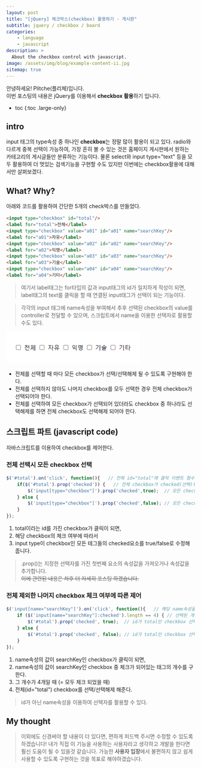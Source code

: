 ```yaml
---
layout: post
title: "[jQuery] 체크박스(checkbox) 활용하기 - 게시판"
subtitle: jquery / checkbox / board
categories:
    - language
    - javascript
description: >
  About the checkbox control with javascript.
image: /assets/img/blog/example-content-ii.jpg
sitemap: true
---
```


안녕하세요! Plitche(플리체)입니다.  
이번 포스팅의 내용은 jQuery를 이용해서 **checkbox 활용**하기 입니다.

* toc
{:toc .large-only}

## intro
input 태그의 type속성 중 하나인 **checkbox**는 정말 많이 활용이 되고 있다. radio와 다르게 중복 선택이 가능하여, 가장 흔히 볼 수 있는 것은 홈페이지 게시판에서 원하는 카테고리의 게시글들만 분류하는 기능이다. 물론 select와 input type="text" 등을 모두 활용하여 더 멋있는 검색기능을 구현할 수도 있지만 이번에는 checkbox활용에 대해서만 살펴보겠다.

## What? Why? 
아래와 코드를 활용하여 간단한 5개의 check박스를 만들었다.
```html
<input type="checkbox" id="total"/>
<label for="total">전체</label>
<input type="checkbox" value="a01" id="a01" name="searchKey"/>
<label for="a01">자유</label>
<input type="checkbox" value="a02" id="a02" name="searchKey"/>
<label for="a02">익명</label>
<input type="checkbox" value="a03" id="a03" name="searchKey"/>
<label for="a03">기술</label>
<input type="checkbox" value="a04" id="a04" name="searchKey"/>
<label for="a04">기타</label>
```

> 여기서 label태그는 for타입의 값과 input태그의 id가 일치하게 작성이 되면, label태그의 text를 클릭을 할 때 연결된 input태그가 선택이 되는 기능이다.

> 각각의 input 태그에 name속성을 부여해서 추후 선택된 checkbox의 value를 controller로 전달할 수 있으며, 스크립트에서 name을 이용한 선택자로 활용할 수도 있다.

![](/assets/post/javascript/checkbox-control-01.PNG)

* 전체를 선택할 때 마다 모든 checkbox가 선택/선택해제 될 수 있도록 구현해야 한다.
* 전체를 선택하지 않아도 나머지 checkbox를 모두 선택한 경우 전체 checkbox가 선택되어야 한다.
* 전체를 선택하여 모든 checkbox가 선택되어 있더라도 checkbox 중 하나라도 선택해제를 하면 전체 checkbox도 선택해제 되어야 한다.

## 스크립트 파트 (javascript code)
자바스크립트를 이용하여 checkbox를 제어한다.

### 전체 선택시 모든 checkbox 선택
```js
$('#total').on('click', function(){   // 전체 id="total"에 클릭 이벤트 함수 실행
	if($('#total').prop('checked')) {   // 전체 checkbox가 checked(선택)되어있는 경우 
		$('input[type="checkbox"]').prop('checked',true);  // 모든 checkbox 선택 처리 하기
	} else { 
		$('input[type="checkbox"]').prop('checked',false); // 모든 checkbox 선택해제 하기
	}
});
```

1. total이라는 id를 가진 checkbox가 클릭이 되면,
2. 해당 checkbox의 체크 여부에 따라서
3. input type이 checkbox인 모든 테그들의 checked요소를 true/false로 수정해 줍니다.

> .prop()는 지정한 선택자를 가진 첫번째 요소의 속성값을 가져오거나 속성값을 추가합니다.  
~~이에 관련된 내용은 차후 더 자세히 포스팅 하겠습니다.~~

### 전체 제외한 나머지 checkbox 체크 여부에 따른 제어
```js
$('input[name="searchKey"]').on('click', function(){   // 해당 name속성을 가진 checkbox에 클릭 이벤트 부여
	if ($('input[name="searchKey"]:checked').length == 4) { // 선택된 개수가 4개일 때
		$('#total').prop('checked', true);  // id가 total인 checkbox 선택
	} else {
		$('#total').prop('checked', false); // id가 total인 checkbox 선택해제
	}	
});
```

1. name속성의 값이 searchKey인 checkbox가 클릭이 되면,
2. name속성의 값이 searchKey인 checkbox 중 체크가 되어있는 태그의 개수를 구한다.
3. 그 개수가 4개일 때 (= 모두 체크 되었을 때)
4. 전체(id="total") checkbox를 선택/선택해제 해준다.

> id가 아닌 name속성을 이용하여 선택자를 활용할 수 있다. 

## My thought
> 이외에도 신경써야 할 내용이 더 있다면, 편하게 피드백 주시면 수정할 수 있도록 하겠습니다! 내가 직접 이 기능을 사용하는 사용자라고 생각하고 개발을 한다면 훨신 도움이 될 수 있을것 같습니다. 가능한 **사용자 입장**에서 불편하지 않고 쉽게 사용할 수 있도록 구현하는 것을 목표로 해야하겠습니다.

